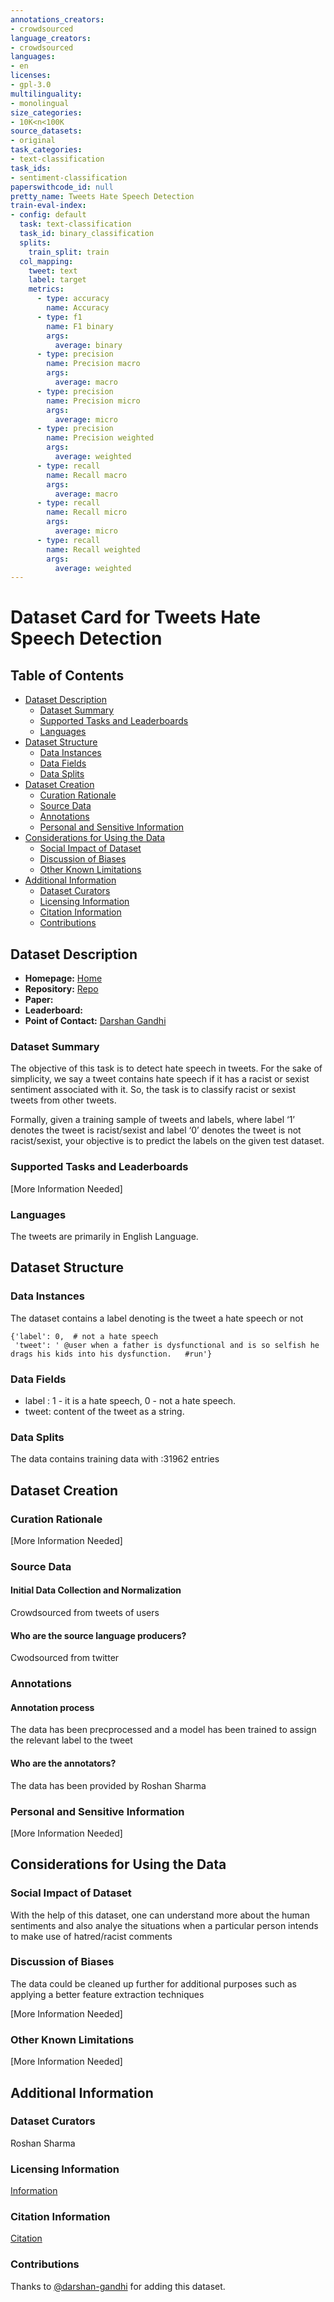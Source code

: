 ```yaml
---
annotations_creators:
- crowdsourced
language_creators:
- crowdsourced
languages:
- en
licenses:
- gpl-3.0
multilinguality:
- monolingual
size_categories:
- 10K<n<100K
source_datasets:
- original
task_categories:
- text-classification
task_ids:
- sentiment-classification
paperswithcode_id: null
pretty_name: Tweets Hate Speech Detection
train-eval-index:
- config: default
  task: text-classification
  task_id: binary_classification
  splits:
    train_split: train
  col_mapping:
    tweet: text
    label: target
    metrics:
      - type: accuracy
        name: Accuracy
      - type: f1
        name: F1 binary
        args:
          average: binary
      - type: precision
        name: Precision macro
        args:
          average: macro
      - type: precision
        name: Precision micro
        args:
          average: micro
      - type: precision
        name: Precision weighted
        args:
          average: weighted
      - type: recall
        name: Recall macro
        args:
          average: macro
      - type: recall
        name: Recall micro
        args:
          average: micro
      - type: recall
        name: Recall weighted
        args:
          average: weighted
---
```


# Dataset Card for Tweets Hate Speech Detection

## Table of Contents
- [Dataset Description](#dataset-description)
  - [Dataset Summary](#dataset-summary)
  - [Supported Tasks and Leaderboards](#supported-tasks-and-leaderboards)
  - [Languages](#languages)
- [Dataset Structure](#dataset-structure)
  - [Data Instances](#data-instances)
  - [Data Fields](#data-fields)
  - [Data Splits](#data-splits)
- [Dataset Creation](#dataset-creation)
  - [Curation Rationale](#curation-rationale)
  - [Source Data](#source-data)
  - [Annotations](#annotations)
  - [Personal and Sensitive Information](#personal-and-sensitive-information)
- [Considerations for Using the Data](#considerations-for-using-the-data)
  - [Social Impact of Dataset](#social-impact-of-dataset)
  - [Discussion of Biases](#discussion-of-biases)
  - [Other Known Limitations](#other-known-limitations)
- [Additional Information](#additional-information)
  - [Dataset Curators](#dataset-curators)
  - [Licensing Information](#licensing-information)
  - [Citation Information](#citation-information)
  - [Contributions](#contributions)

## Dataset Description

- **Homepage:** [Home](https://github.com/sharmaroshan/Twitter-Sentiment-Analysis)
- **Repository:** [Repo](https://github.com/sharmaroshan/Twitter-Sentiment-Analysis/blob/master/train_tweet.csv)
- **Paper:**
- **Leaderboard:**
- **Point of Contact:** [Darshan Gandhi](darshangandhi1151@gmail.com)

### Dataset Summary

The objective of this task is to detect hate speech in tweets. For the sake of simplicity, we say a tweet contains hate speech if it has a racist or sexist sentiment associated with it. So, the task is to classify racist or sexist tweets from other tweets.

Formally, given a training sample of tweets and labels, where label ‘1’ denotes the tweet is racist/sexist and label ‘0’ denotes the tweet is not racist/sexist, your objective is to predict the labels on the given test dataset.

### Supported Tasks and Leaderboards

[More Information Needed]

### Languages
The tweets are primarily in English Language.

## Dataset Structure

### Data Instances

The dataset contains a label denoting is the tweet a hate speech or not

```
{'label': 0,  # not a hate speech
 'tweet': ' @user when a father is dysfunctional and is so selfish he drags his kids into his dysfunction.   #run'}
```


### Data Fields

* label : 1 - it is a hate speech, 0 - not a hate speech.
* tweet: content of the tweet as a string.

### Data Splits

The data contains training data with :31962 entries

## Dataset Creation

### Curation Rationale

[More Information Needed]

### Source Data

#### Initial Data Collection and Normalization

Crowdsourced from tweets of users

#### Who are the source language producers?

Cwodsourced from twitter

### Annotations

#### Annotation process

The data has been precprocessed and a model has been trained to assign the relevant label to the tweet

#### Who are the annotators?

The data has been provided by Roshan Sharma

### Personal and Sensitive Information

[More Information Needed]

## Considerations for Using the Data

### Social Impact of Dataset

With the help of this dataset, one can understand more about the human sentiments and also analye the situations when a particular person intends to make use of   hatred/racist comments

### Discussion of Biases

The data could be cleaned up further for additional purposes such as applying a better feature extraction techniques


[More Information Needed]

### Other Known Limitations

[More Information Needed]

## Additional Information

### Dataset Curators

Roshan Sharma

### Licensing Information

[Information](https://github.com/sharmaroshan/Twitter-Sentiment-Analysis/blob/master/LICENSE)

### Citation Information

[Citation](https://github.com/sharmaroshan/Twitter-Sentiment-Analysis/blob/master/CONTRIBUTING.md)

### Contributions

Thanks to [@darshan-gandhi](https://github.com/darshan-gandhi) for adding this dataset.
